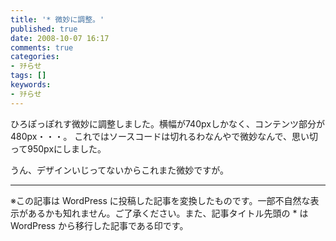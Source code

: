 ```yaml
---
title: '* 微妙に調整。'
published: true
date: 2008-10-07 16:17
comments: true
categories:
- ｦﾁらせ
tags: []
keywords:
- ｦﾁらせ
---
```

ひろぽっぽれす微妙に調整しました。横幅が740pxしかなく、コンテンツ部分が480px・・・。
これではソースコードは切れるわなんやで微妙なんで、思い切って950pxにしました。

うん、デザインいじってないからこれまた微妙ですが。

---
※この記事は WordPress に投稿した記事を変換したものです。一部不自然な表示があるかも知れません。ご了承ください。また、記事タイトル先頭の * は WordPress から移行した記事である印です。
